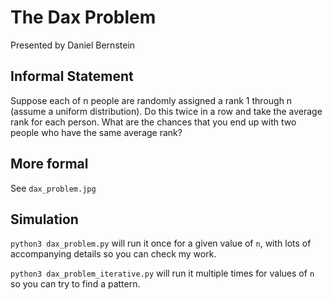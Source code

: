 # The Dax Problem
Presented by Daniel Bernstein

## Informal Statement
Suppose each of n people are randomly assigned a rank 1 through n (assume
a uniform distribution). Do this twice in a row and take the average rank
for each person. What are the chances that you end up with two people who
have the same average rank?

## More formal
See `dax_problem.jpg`

## Simulation
`python3 dax_problem.py` will run it once for a given value of `n`, with
lots of accompanying details so you can check my work.

`python3 dax_problem_iterative.py` will run it multiple times for values
of `n` so you can try to find a pattern.


